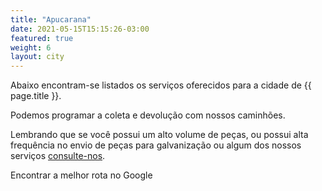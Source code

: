 ```yaml
---
title: "Apucarana"
date: 2021-05-15T15:15:26-03:00
featured: true
weight: 6
layout: city
---
```


Abaixo encontram-se listados os serviços oferecidos para a cidade de {{ page.title }}.

Podemos programar a coleta e devolução com nossos caminhões.

Lembrando que se você possui um alto volume de peças, ou possui alta frequência no envio de peças para galvanização ou algum dos nossos serviços [consulte-nos](/contato). 

<a href="https://maps.google.com/maps?ll=-23.28666,-51.208882&z=13&t=m&hl=pt&gl=US&mapclient=embed&cid=6986290246502533270" class="button" style="text-decoration:none">Encontrar a melhor rota no Google</a>